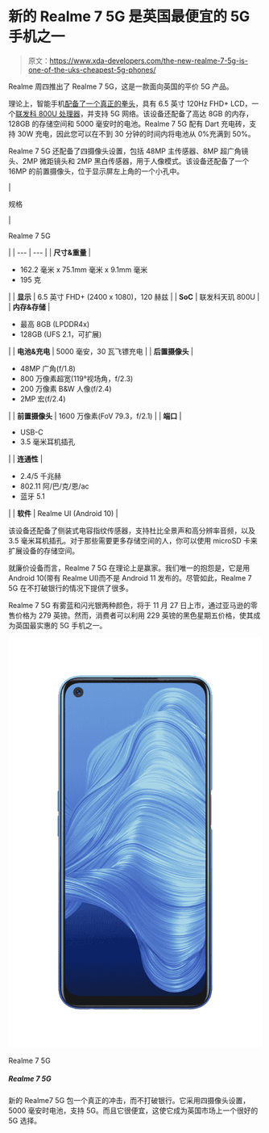 # 新的 Realme 7 5G 是英国最便宜的 5G 手机之一

> 原文：<https://www.xda-developers.com/the-new-realme-7-5g-is-one-of-the-uks-cheapest-5g-phones/>

Realme 周四推出了 Realme 7 5G，这是一款面向英国的平价 5G 产品。

理论上，智能手机[配备了一个真正的拳头](https://www.realme.com/uk/realme-7-5g/specs)，具有 6.5 英寸 120Hz FHD+ LCD，一个[联发科 800U 处理器](https://www.xda-developers.com/mediatek-dimensity-800u-announced/)，并支持 5G 网络。该设备还配备了高达 8GB 的内存，128GB 的存储空间和 5000 毫安时的电池。Realme 7 5G 配有 Dart 充电砖，支持 30W 充电，因此您可以在不到 30 分钟的时间内将电池从 0%充满到 50%。

Realme 7 5G 还配备了四摄像头设置，包括 48MP 主传感器、8MP 超广角镜头、2MP 微距镜头和 2MP 黑白传感器，用于人像模式。该设备还配备了一个 16MP 的前置摄像头，位于显示屏左上角的一个小孔中。

| 

规格

 | 

Realme 7 5G

 |
| --- | --- |
| **尺寸&重量** | 

*   162.2 毫米 x 75.1mm 毫米 x 9.1mm 毫米
*   195 克

 |
| **显示** | 6.5 英寸 FHD+ (2400 x 1080)，120 赫兹 |
| **SoC** | 联发科天玑 800U |
| **内存&存储** | 

*   最高 8GB (LPDDR4x)
*   128GB (UFS 2.1，可扩展)

 |
| **电池&充电** | 5000 毫安，30 瓦飞镖充电 |
| **后置摄像头** | 

*   48MP 广角(f/1.8)
*   800 万像素超宽(119°视场角，f/2.3)
*   200 万像素 B&W 人像(f/2.4)
*   2MP 宏(f/2.4)

 |
| **前置摄像头** | 1600 万像素(FoV 79.3，f/2.1) |
| **端口** | 

*   USB-C
*   3.5 毫米耳机插孔

 |
| **连通性** | 

*   2.4/5 千兆赫
*   802.11 阿/巴/克/恩/ac
*   蓝牙 5.1

 |
| **软件** | Realme UI (Android 10) |

该设备还配备了侧装式电容指纹传感器，支持杜比全景声和高分辨率音频，以及 3.5 毫米耳机插孔。对于那些需要更多存储空间的人，你可以使用 microSD 卡来扩展设备的存储空间。

就廉价设备而言，Realme 7 5G 在理论上是赢家。我们唯一的抱怨是，它是用 Android 10(带有 Realme UI)而不是 Android 11 发布的。尽管如此，Realme 7 5G 在不打破银行的情况下提供了很多。

Realme 7 5G 有雾蓝和闪光银两种颜色，将于 11 月 27 日上市，通过亚马逊的零售价格为 279 英镑。然而，消费者可以利用 229 英镑的黑色星期五价格，使其成为英国最实惠的 5G 手机之一。

 <picture>![The new Realme7 5G packs a real punch without breaking the bank. It features a quad-camera setup, 5000mAh battery, and supports 5G. And it's cheap, making it a great 5G option in the UK market.](img/b7ef1da6d2e72eff3fbff2177491951a.png)</picture> 

Realme 7 5G

##### Realme 7 5G

新的 Realme7 5G 包一个真正的冲击，而不打破银行。它采用四摄像头设置，5000 毫安时电池，支持 5G。而且它很便宜，这使它成为英国市场上一个很好的 5G 选择。